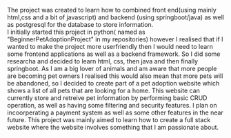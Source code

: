 The project was created to learn how to combined front end(using mainly html,css and a bit of javascript) and backend (using springboot/java) as well as postgresql for the database to store information.  
I initially started this project in python( named as "BeginnerPetAdoptionProject" in my repositories) however I realised that if I wanted to make the project more userfriendly then I  would need to learn some frontend
applications as well as a backend framework. So I did some researcha and decided to learn html, css, then java and then finally springboot. As I am a big lover of animals and am aware that more people are becoming 
pet owners I realised this would also mean that more pets will be abandoned, so I decided to  create part of a pet adoption website which shows a list of all pets that are looking for a home. This website 
can currently  store and retreive pet information by performing  basic CRUD operation,  as well as having some filtering and security features. I plan on incoorperating a payment system as well
as some other features in the near future. This project was mainly aimed to learn how to create a full stack website where the website involves something that I am passionate about. 
